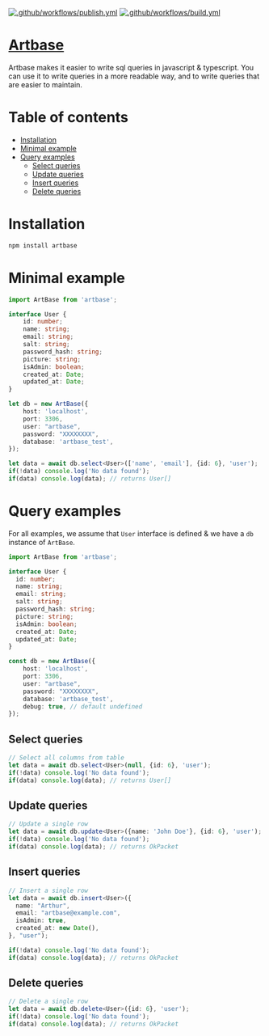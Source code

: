 [![.github/workflows/publish.yml](https://github.com/arthurvanl/artbase/actions/workflows/publish.yml/badge.svg?branch=master)](https://github.com/arthurvanl/artbase/actions/workflows/publish.yml)
[![.github/workflows/build.yml](https://github.com/arthurvanl/artbase/actions/workflows/build.yml/badge.svg)](https://github.com/arthurvanl/artbase/actions/workflows/build.yml)

# [Artbase](https://npmjs.com/package/artbase)

Artbase makes it easier to write sql queries in javascript & typescript.
You can use it to write queries in a more readable way, and to write queries that are easier to maintain.

# Table of contents

- [Installation](#installation)
- [Minimal example](#minimal-example)
- [Query examples](#query-examples)
  - [Select queries](#select-queries)
  - [Update queries](#update-queries)
  - [Insert queries](#insert-queries)
  - [Delete queries](#delete-queries)

# Installation
```bash
npm install artbase
```

# Minimal example
```typescript
import ArtBase from 'artbase';

interface User {
	id: number;
	name: string;
	email: string;
	salt: string;
	password_hash: string;
	picture: string;
	isAdmin: boolean;
	created_at: Date;
	updated_at: Date;
}

let db = new ArtBase({
    host: 'localhost',
    port: 3306,
    user: "artbase",
    password: "XXXXXXXX",
    database: 'artbase_test',
});

let data = await db.select<User>(['name', 'email'], {id: 6}, 'user');
if(!data) console.log('No data found');
if(data) console.log(data); // returns User[]
```

# Query examples
For all examples, we assume that `User` interface is defined & we have a `db` instance of `ArtBase`.

```typescript
import ArtBase from 'artbase';

interface User {
  id: number;
  name: string;
  email: string;
  salt: string;
  password_hash: string;
  picture: string;
  isAdmin: boolean;
  created_at: Date;
  updated_at: Date;
}

const db = new ArtBase({
    host: 'localhost',
    port: 3306,
    user: "artbase",
    password: "XXXXXXXX",
    database: 'artbase_test',
    debug: true, // default undefined
});
```

## Select queries
```typescript
// Select all columns from table
let data = await db.select<User>(null, {id: 6}, 'user');
if(!data) console.log('No data found');
if(data) console.log(data); // returns User[]
```

## Update queries
```typescript
// Update a single row
let data = await db.update<User>({name: 'John Doe'}, {id: 6}, 'user');
if(!data) console.log('No data found');
if(data) console.log(data); // returns OkPacket
```

## Insert queries
```typescript
// Insert a single row
let data = await db.insert<User>({
  name: "Arthur",
  email: "artbase@example.com",
  isAdmin: true,
  created_at: new Date(),
}, "user");

if(!data) console.log('No data found');
if(data) console.log(data); // returns OkPacket
```

## Delete queries
```typescript
// Delete a single row
let data = await db.delete<User>({id: 6}, 'user');
if(!data) console.log('No data found');
if(data) console.log(data); // returns OkPacket
```
